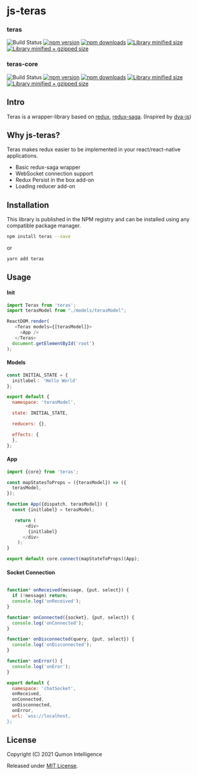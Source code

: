 # js-teras
### teras
![Build Status](https://github.com/qumonintelligence/js-teras/actions/workflows/build.yml/badge.svg?branch=main)
[![npm version](https://img.shields.io/npm/v/teras.svg?style=flat-square)](https://www.npmjs.com/package/teras)
[![npm downloads](https://img.shields.io/npm/dm/teras.svg?style=flat-square)](https://www.npmjs.com/package/teras)
[![Library minified size](https://badgen.net/bundlephobia/min/teras)](https://bundlephobia.com/result?p=teras)
[![Library minified + gzipped size](https://badgen.net/bundlephobia/minzip/teras)](https://bundlephobia.com/result?p=teras)
### teras-core
![Build Status](https://github.com/qumonintelligence/js-teras/actions/workflows/build.yml/badge.svg?branch=main)
[![npm version](https://img.shields.io/npm/v/teras-core.svg?style=flat-square)](https://www.npmjs.com/package/teras-core)
[![npm downloads](https://img.shields.io/npm/dm/teras-core.svg?style=flat-square)](https://www.npmjs.com/package/teras-core)
[![Library minified size](https://badgen.net/bundlephobia/min/teras-core)](https://bundlephobia.com/result?p=teras-core)
[![Library minified + gzipped size](https://badgen.net/bundlephobia/minzip/teras-core)](https://bundlephobia.com/result?p=teras-core)

## Intro

Teras is a wrapper-library based on [redux](https://github.com/reactjs/redux), [redux-saga](https://github.com/redux-saga/redux-saga). (Inspired by [dva-js](https://github.com/dvajs/dva))

## Why js-teras?

Teras makes redux easier to be implemented in your react/react-native applications.
 * Basic redux-saga wrapper
 * WebSocket connection support
 * Redux Persist in the box add-on
 * Loading reducer add-on

## Installation

This library is published in the NPM registry and can be installed using any compatible package manager.

```sh
npm install teras --save
```
or

```sh
yarn add teras
```

## Usage 

#### Init
```javascript
import Teras from 'teras';
import terasModel from "./models/terasModel";

ReactDOM.render(
   <Teras models={[terasModel]}>
     <App />
   </Teras>
  document.getElementById('root')
);

```

#### Models

```javascript
const INITIAL_STATE = {
  initlabel： 'Hello World'
};

export default {
  namespace: 'terasModel',

  state: INITIAL_STATE,

  reducers: {},

  effects: {
  },
};

```

#### App
```javascript
import {core} from 'teras';

const mapStatesToProps = ({terasModel}) => ({
  terasModel,
});

function App({dispatch, terasModel}) {
  const {initlabel} = terasModel;

   return (
       <div>
        {initlabel}
      </div>
    );
}

export default core.connect(mapStateToProps)(App);

```


#### Socket Connection

```javascript

function* onReceived(message, {put, select}) {
  if (!message) return;
  console.log('onReceived');
}

function* onConnected({socket}, {put, select}) {
  console.log('onConnected');
}

function* onDisconnected(query, {put, select}) {
  console.log('onDisconnected');
}

function* onError() {
  console.log('onEror');
}

export default {
  namespace: 'chatSocket',
  onReceived,
  onConnected,
  onDisconnected,
  onError,
  url: `wss://localhost,
};

```

## License
Copyright (C) 2021 Qumon Intelligence

Released under [MIT License](./LICENSE).
